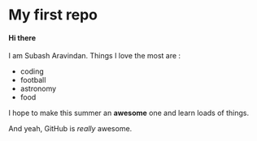 # My first repo

#### Hi there

I am Subash Aravindan. Things I love the most are :

- coding
- football
- astronomy
- food

I hope to make this summer an **awesome** one and learn loads of things.

And yeah, GitHub is *really* awesome.
